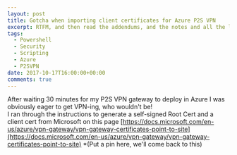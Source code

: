 ```yaml
---
layout: post
title: Gotcha when importing client certificates for Azure P2S VPN
excerpt: RTFM, and then read the addendums, and the notes and all the links as well
tags: 
  - Powershell
  - Security
  - Scripting
  - Azure
  - P2SVPN
date: 2017-10-17T16:00:00+00:00
comments: true
---
```

After waiting 30 minutes for my P2S VPN gateway to deploy in Azure I was obviously eager to get VPN-ing, who wouldn't be!  
I ran through the instructions to generate a self-signed Root Cert and a client cert from Microsoft on this page [https://docs.microsoft.com/en-us/azure/vpn-gateway/vpn-gateway-certificates-point-to-site](https://docs.microsoft.com/en-us/azure/vpn-gateway/vpn-gateway-certificates-point-to-site)
*(Put a pin here, we'll come back to this)
